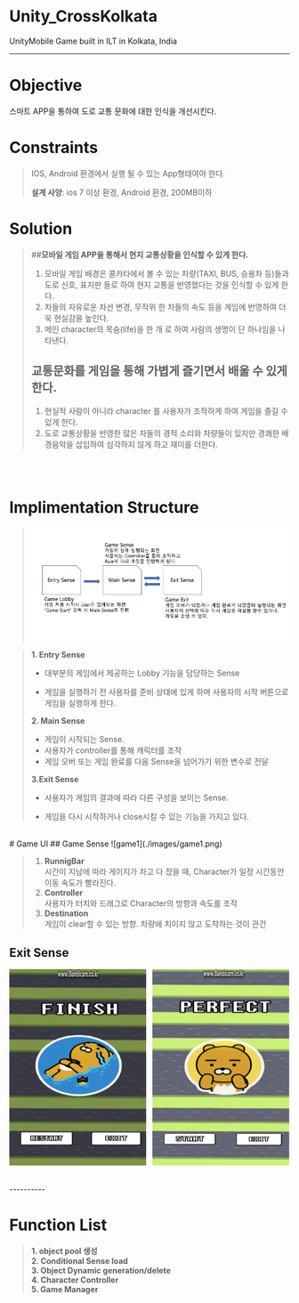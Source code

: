 # Unity_CrossKolkata
UnityMobile Game built in ILT in Kolkata, India

----------

# Objective #
 스마트 APP을 통하여 도로 교통 문화에 대한 인식을 개선시킨다.



# Constraints 
> IOS, Android 환경에서 실행 될 수 있는 App형태여야 한다.
>
> **설계 사양**:  ios 7 이상 환경, Android 환경, 200MB이하 


 

# Solution

> ##**모바일 게임 APP을 통해서 현지 교통상황을 인식할 수 있게 한다.** 
>
> 1. 모바일 게임 배경은 콜카타에서 볼 수 있는 차량(TAXI, BUS, 승용차 등)들과 도로 신호, 표지판 들로 하여 현지 교통을 반영했다는 것을 인식할 수 있게 한다. 
> 2. 차들의 자유로운 차선 변경, 무작위 한 차들의 속도 등을 게임에 반영하여 더욱 현실감을 높인다. 
> 3. 메인 character의 목숨(life)을 한 개 로 하여 사람의 생명이 단 하나임을 나타낸다. 
> 
>## **교통문화를 게임을 통해 가볍게 즐기면서 배울 수 있게 한다**.
> 
> 1. 현실적 사람이 아니라 character 를 사용자가 조작하게 하여 게임을 즐길 수 있게 한다. 
> 2. 도로 교통상황을 반영한 많은 차들의 경적 소리와 차량들이 있지만 경쾌한 배경음악을 삽입하여 심각하지 않게 하고 재미를 더한다.


<br>
<br>


# Implimentation Structure 
> ![structer](./images/structure.png)

> **1. Entry Sense**
>
>- 대부분의 게임에서 제공하는 Lobby 기능을 담당하는 Sense
>
>- 게임을 실행하기 전 사용자를 준비 상태에 있게 하며 사용자의 시작 버튼으로 게임을 실행하게 한다. 
>
>**2. Main Sense**
>
>- 게임이 시작되는 Sense.
>- 사용자가 controller를 통해 캐릭터를 조작 
>- 게임 오버 또는 게임 완료를 다음 Sense을 넘어가기 위한 변수로 전달  
> 
>**3.Exit Sense**
> 
>- 사용자가 게임의 결과에 따라 다른 구성을 보이는 Sense.
>
>- 게임을 다시 시작하거나 close시킬 수 있는 기능을 가지고 있다. 
>  


<br>
# Game UI 
## Game Sense
![game1](./images/game1.png)

> 1. **RunnigBar</br>**
> 시간이 지남에 따라 게이지가 차고 다 찼을 때, Character가 일정 시간동안 이동 속도가 빨라진다. 
> 2. **Controller</br>**
> 사용자가 터치와 드래그로 Character의 방향과 속도를 조작 
> 3. **Destination</br>**
> 게임이 clear할 수 있는 방향. 차량에 치이지 않고 도착하는 것이 관건 
## Exit Sense
![game2](./images/game2.png)
>
<br>
----------

# Function List 

><b> 1. object pool 생성 </b><br>
><b> 2. Conditional Sense load </b><br>
><b> 3. Object Dynamic generation/delete  </b><br>
><b> 4. Character Controller </b><br>
><b> 5. Game Manager  </b><br>

 





